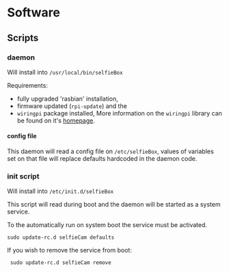 # Software #

## Scripts ##

### daemon ###

Will install into `/usr/local/bin/selfieBox`

Requirements:
* fully upgraded 'rasbian' installation,
* firmware updated (`rpi-update`) and the
* `wiringpi` package installed, More information on the `wiringpi` library can be found on it's   [homepage](https://projects.drogon.net/raspberry-pi/wiringpi/the-gpio-utility/).

#### config file ####

This daemon will read a config file on `/etc/selfieBox`,
values of variables set on that file will replace defaults
hardcoded in the daemon code.

### init script ###

Will install into `/etc/init.d/selfieBox`

This script will read during boot and the daemon will be
started as a system service.

To the automatically run on system boot the service must be
activated.
```
sudo update-rc.d selfieCam defaults
```


If you wish to remove the service from boot:
```
 sudo update-rc.d selfieCam remove
```
